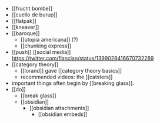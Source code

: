 - [[frucht bombe]]
- [[cuello de burup]]
- [[flatpak]]
- [[kneaver]]
- [[baroque]]
	- [[utopia americana]] (?)
	- [[chunking express]]
- [[push]] [[social media]] https://twitter.com/flancian/status/1399028416670732289
- [[category theory]]
	- [[lorand]] gave [[category theory basics]]
	- recommended videos: the [[catsters]]
- important things often begin by [[breaking glass]].
- [[do]]
	- [[break glass]]
	- [[obsidian]]
		- [[obsidian attachments]]
			- [[obsidian embeds]]
